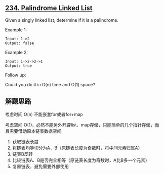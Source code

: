 ## [234. Palindrome Linked List][1]

Given a singly linked list, determine if it is a palindrome.

Example 1:
```
Input: 1->2
Output: false
```
Example 2:
```
Input: 1->2->2->1
Output: true
```
Follow up:

Could you do it in O(n) time and O(1) space?

## 解题思路

考虑时间 O(n) 不能嵌套for或者for+map

考虑空间 O(1)，必然不能另外开辟list、map存储，只能简单的几个指针存储，而且需要借助原本链表数据空间

1. 获取链表长度
2. 将链表均等切分为A、B（原链表长度为奇数时，将中间元素归属A）
3. 链表B反转
4. 比较链表A、B是否完全相等（原链表长度为奇数时，A比B多一个元素）
5. 复原链表，避免需要外部使用


[1]: https://leetcode.com/problems/palindrome-linked-list/